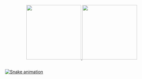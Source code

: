 <div align="center">
  <a href="https://github.com/AiltonJunior1014">
  <img height="180em" src="https://github-readme-stats.vercel.app/api?username=AiltonJunior1014&show_icons=true&theme=dracula&include_all_commits=true&count_private=true"/>
  <img height="180em" src="https://github-readme-stats.vercel.app/api/top-langs/?username=AiltonJunior1014&layout=compact&langs_count=7&count_private=true&theme=dracula"/>
</div>

  
  ##
 
  ![Snake animation](https://github.com/AiltonJunior1014/blob/output/github-contribution-grid-snake.svg)
 
</div>
